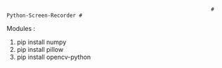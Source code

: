                                                                      # Python-Screen-Recorder #

Modules :
1. pip install numpy
2. pip install pillow
3. pip install opencv-python
